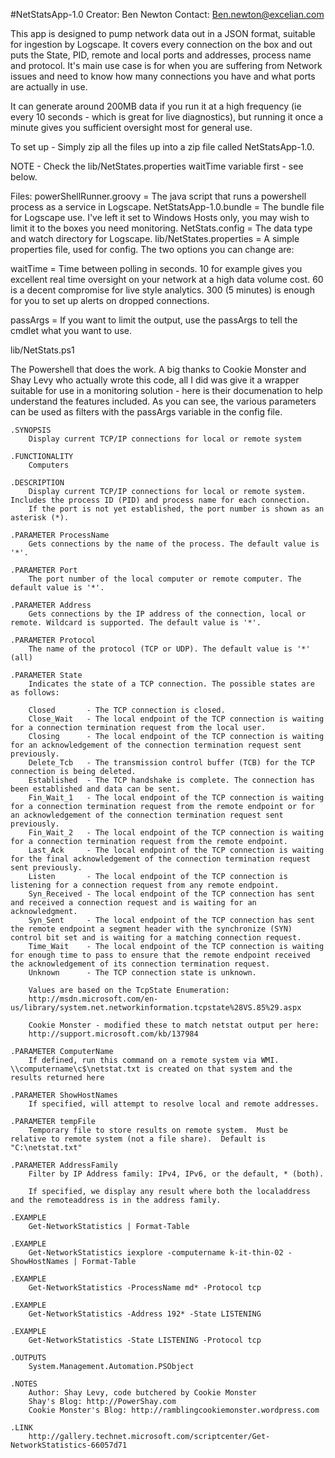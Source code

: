 #NetStatsApp-1.0
Creator: Ben Newton
Contact: Ben.newton@excelian.com

This app is designed to pump network data out in a JSON format, suitable for ingestion by Logscape. It covers every connection on the box and out puts the State, PID, remote and local ports and addresses, process name and protocol. It's main use case is for when you are suffering from Network issues and need to know how many connections you have and what ports are actually in use. 

It can generate around 200MB data if you run it at a high frequency (ie every 10 seconds - which is great for live diagnostics), but running it once a minute gives you sufficient oversight most for general use.  

To set up - Simply zip all the files up into a zip file called NetStatsApp-1.0.

NOTE - Check the lib/NetStates.properties waitTime variable first - see below.

Files:
powerShellRunner.groovy = The java script that runs a powershell process as a service in Logscape. 
NetStatsApp-1.0.bundle = The bundle file for Logscape use. I've left it set to Windows Hosts only, you may wish to limit it to the boxes you need monitoring. 
NetStats.config = The data type and watch directory for Logscape.
lib/NetStates.properties = A simple properties file, used for config. The two options you can change are:

waitTime =  Time between polling in seconds. 10 for example gives you excellent real time oversight on your network at a high data volume cost. 60 is a decent compromise for live style analytics. 300 (5 minutes) is enough for you to set up alerts on dropped connections. 

passArgs = If you want to limit the output, use the passArgs to tell the cmdlet what you want to use.  

lib/NetStats.ps1

The Powershell that does the work. A big thanks to Cookie Monster and Shay Levy who actually wrote this code, all I did was give it a wrapper suitable for use in a monitoring solution - here is their documenation to help understand the features included. As you can see, the various parameters can be used as filters with the passArgs variable in the config file.



    .SYNOPSIS
	    Display current TCP/IP connections for local or remote system

    .FUNCTIONALITY
        Computers

    .DESCRIPTION
	    Display current TCP/IP connections for local or remote system.  Includes the process ID (PID) and process name for each connection.
	    If the port is not yet established, the port number is shown as an asterisk (*).	
	
    .PARAMETER ProcessName
	    Gets connections by the name of the process. The default value is '*'.
	
    .PARAMETER Port
	    The port number of the local computer or remote computer. The default value is '*'.

    .PARAMETER Address
	    Gets connections by the IP address of the connection, local or remote. Wildcard is supported. The default value is '*'.

    .PARAMETER Protocol
	    The name of the protocol (TCP or UDP). The default value is '*' (all)
	
    .PARAMETER State
	    Indicates the state of a TCP connection. The possible states are as follows:
		
	    Closed       - The TCP connection is closed. 
	    Close_Wait   - The local endpoint of the TCP connection is waiting for a connection termination request from the local user. 
	    Closing      - The local endpoint of the TCP connection is waiting for an acknowledgement of the connection termination request sent previously. 
	    Delete_Tcb   - The transmission control buffer (TCB) for the TCP connection is being deleted. 
	    Established  - The TCP handshake is complete. The connection has been established and data can be sent. 
	    Fin_Wait_1   - The local endpoint of the TCP connection is waiting for a connection termination request from the remote endpoint or for an acknowledgement of the connection termination request sent previously. 
	    Fin_Wait_2   - The local endpoint of the TCP connection is waiting for a connection termination request from the remote endpoint. 
	    Last_Ack     - The local endpoint of the TCP connection is waiting for the final acknowledgement of the connection termination request sent previously. 
	    Listen       - The local endpoint of the TCP connection is listening for a connection request from any remote endpoint. 
	    Syn_Received - The local endpoint of the TCP connection has sent and received a connection request and is waiting for an acknowledgment. 
	    Syn_Sent     - The local endpoint of the TCP connection has sent the remote endpoint a segment header with the synchronize (SYN) control bit set and is waiting for a matching connection request. 
	    Time_Wait    - The local endpoint of the TCP connection is waiting for enough time to pass to ensure that the remote endpoint received the acknowledgement of its connection termination request. 
	    Unknown      - The TCP connection state is unknown.
	
	    Values are based on the TcpState Enumeration:
	    http://msdn.microsoft.com/en-us/library/system.net.networkinformation.tcpstate%28VS.85%29.aspx
        
        Cookie Monster - modified these to match netstat output per here:
        http://support.microsoft.com/kb/137984

    .PARAMETER ComputerName
        If defined, run this command on a remote system via WMI.  \\computername\c$\netstat.txt is created on that system and the results returned here

    .PARAMETER ShowHostNames
        If specified, will attempt to resolve local and remote addresses.

    .PARAMETER tempFile
        Temporary file to store results on remote system.  Must be relative to remote system (not a file share).  Default is "C:\netstat.txt"

    .PARAMETER AddressFamily
        Filter by IP Address family: IPv4, IPv6, or the default, * (both).

        If specified, we display any result where both the localaddress and the remoteaddress is in the address family.

    .EXAMPLE
	    Get-NetworkStatistics | Format-Table

    .EXAMPLE
	    Get-NetworkStatistics iexplore -computername k-it-thin-02 -ShowHostNames | Format-Table

    .EXAMPLE
	    Get-NetworkStatistics -ProcessName md* -Protocol tcp

    .EXAMPLE
	    Get-NetworkStatistics -Address 192* -State LISTENING

    .EXAMPLE
	    Get-NetworkStatistics -State LISTENING -Protocol tcp

    .OUTPUTS
	    System.Management.Automation.PSObject

    .NOTES
	    Author: Shay Levy, code butchered by Cookie Monster
	    Shay's Blog: http://PowerShay.com
        Cookie Monster's Blog: http://ramblingcookiemonster.wordpress.com

    .LINK
        http://gallery.technet.microsoft.com/scriptcenter/Get-NetworkStatistics-66057d71

